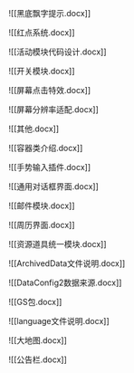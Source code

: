![[黑底飘字提示.docx]]

![[红点系统.docx]]

![[活动模块代码设计.docx]]

![[开关模块.docx]]

![[屏幕点击特效.docx]]

![[屏幕分辨率适配.docx]]

![[其他.docx]]

![[容器类介绍.docx]]

![[手势输入插件.docx]]

![[通用对话框界面.docx]]

![[邮件模块.docx]]

![[周历界面.docx]]

![[资源道具统一模块.docx]]

![[ArchivedData文件说明.docx]]

![[DataConfig2数据来源.docx]]

![[GS包.docx]]

![[language文件说明.docx]]

![[大地图.docx]]

![[公告栏.docx]]